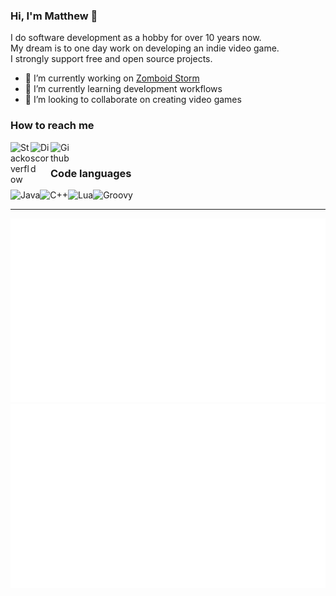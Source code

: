 ### Hi, I'm Matthew 👋

I do software development as a hobby for over 10 years now.  
My dream is to one day work on developing an indie video game.  
I strongly support free and open source projects.

- 🔭 I’m currently working on [Zomboid Storm](https://github.com/pzstorm/)
- 🌱 I’m currently learning development workflows
- 👯 I’m looking to collaborate on creating video games

[stackoverflow]: https://stackoverflow.com/users/5759072/matthew
[discord]: https://discord.gg/vCeydWCbd9
[github]: https://github.com/yooksi/yooksi/issues/new

### How to reach me

[<img align="left" alt="Stackoverflow" width="32px" src="https://api.iconify.design/logos:stackoverflow-icon.svg?width=75px&height=75px" />][stackoverflow]
[<img align="left" alt="Discord" width="32px" src="https://api.iconify.design/logos:discord.svg?width=75px&height=75px" />][discord]
[<img align="left" alt="Github" width="32px" src="https://api.iconify.design/logos:github-icon.svg?width=75px&height=75px" />][github]

<br />

### Code languages

<img align="left" alt="Java" src="https://api.iconify.design/cib:java.svg?color=%23da7c38&width=50px&height=50px" />
<img align="left" alt="C++" src="https://api.iconify.design/file-icons:c.svg?color=%23da7c38&width=50px&height=50px" />
<img align="left" alt="Lua" src="https://api.iconify.design/simple-icons:lua.svg?color=%23da7c38&width=50px&height=50px" />
<img align="left" alt="Groovy" src="https://api.iconify.design/simple-icons:apachegroovy.svg?color=%23da7c38&width=50px&height=50px" />

<br/>
<hr>

<div align="left">
  <img alt="overview" src="https://github.com/yooksi/github-stats/blob/master/generated/overview.svg" />
  <img alt="languages" src="https://github.com/yooksi/github-stats/blob/master/generated/languages.svg" />
</div>
